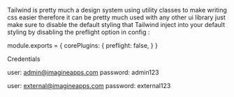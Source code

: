 Tailwind is pretty much a design system using utility classes to make writing css easier therefore it can be pretty much used with any other ui library just make sure to disable the default styling that Tailwind inject into your default styling by disabling the preflight option in config :

module.exports = {
corePlugins: {
preflight: false,
}
}

Credentials

user: admin@imagineapps.com
password: admin123

user: external@imagineapps.com
password: external123
